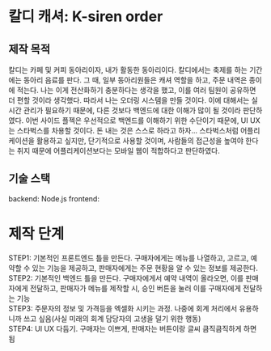 # 칼디 캐셔: K-siren order

## 제작 목적
칼디는 카페 및 커피 동아리이자, 내가 활동한 동아리이다. 칼디에서는 축제를 하는 기간에는 동아리 음료를 판다. 그 때, 일부 동아리원들은 캐셔 역할을 하고, 주문 내역은 종이에 적는다. 나는 이게 전산화하기 충분하다는 생각을 했고, 이를 여러 팀원이 공유하면 더 편할 것이라 생각했다. 따라서 나는 오더링 시스템을 만들 것이다. 이에 대해서는 실시간 관리가 필요하기 때문에, 다른 것보다 백엔드에 대한 이해가 많이 될 것이라 판단하였다. 이번 사이드 플젝은 우선적으로 백엔드를 이해하기 위한 수단이기 때문에, UI UX는 스타벅스를 차용할 것이다. 돈 내는 것은 스스로 하라고 하자...
스타벅스처럼 어플리케이션을 활용하고 싶지만, 단기적으로 사용할 것이며, 사람들의 접근성을 높여야 한다는 취지 때문에 어플리케이션보다는 모바일 웹이 적합하다고 판단하였다.

## 기술 스택
backend: Node.js
frontend: 

# 제작 단계
STEP1: 기본적인 프론트엔드 틀을 만든다. 구매자에게는 메뉴를 나열하고, 고르고, 예약할 수 있는 기능을 제공하고, 판매자에게는 주문 현황을 알 수 있는 정보를 제공한다.  
STEP2: 기본적인 백엔드 틀을 만든다. 구매자에게서 예약 내역이 올라오면, 이를 판매자에게 전달하고, 판매자가 메뉴를 제작할 시, 승인 버튼을 눌러 이를 구매자에게 전달하는 기능  
STEP3: 주문자의 정보 및 가격등을 엑셀화 시키는 과정. 나중에 회계 처리에서 유용하니까 쓰고 싶음(사실 미래의 회계 담당자의 고생을 덜기 위한 행동)  
STEP4: UI UX 다듬기. 구매자는 이쁘게, 판매자는 버튼이랑 글씨 큼직큼직하게 하면 됨  
